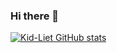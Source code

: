 ### Hi there 👋
[![Kid-Liet GitHub stats](https://github-readme-stats.vercel.app/api?username=Kid-Liet&count_private=true&show_icons=true)](https://github.com/anuraghazra/github-readme-stats&theme=default)
